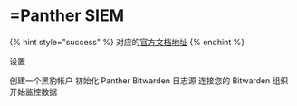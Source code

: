 # =Panther SIEM

{% hint style="success" %}
对应的[官方文档地址](https://bitwarden.com/help/panther-siem/)
{% endhint %}

设置

创建一个黑豹帐户 初始化 Panther Bitwarden 日志源 连接您的 Bitwarden 组织 开始监控数据

